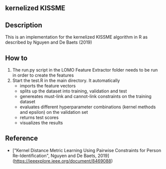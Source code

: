 ## kernelized KISSME

## Description
This is an implementation for the kernelized KISSME algorithm in R as described by Nguyen and De Baets (2019)

## How to
1. The run.py script in the LOMO Feature Extractor folder needs to be run in order to create the features
2. Start the test.R in the main directory. It automatically 
	* imports the feature vectors
	* splits up the dataset into training, validation and test
	* genereates must-link and cannot-link constraints on the training dataset
	* evaluates different hyperparameter combinations (kernel methods and epsilon) on the validation set
	* returns test scores
	* visualizes the results
	
## Reference
* ["Kernel Distance Metric Learning Using Pairwise Constraints for Person Re-Identification", Nguyen and De Baets, 2019] (https://ieeexplore.ieee.org/document/8469088)

